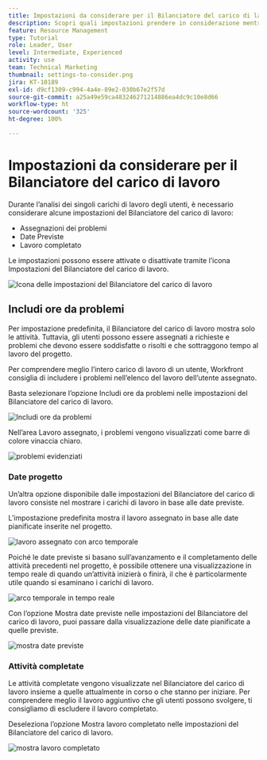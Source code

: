 ```yaml
---
title: Impostazioni da considerare per il Bilanciatore del carico di lavoro
description: Scopri quali impostazioni prendere in considerazione mentre analizzi i singoli carichi di lavoro degli utenti.
feature: Resource Management
type: Tutorial
role: Leader, User
level: Intermediate, Experienced
activity: use
team: Technical Marketing
thumbnail: settings-to-consider.png
jira: KT-10189
exl-id: d9cf1309-c994-4a4e-89e2-030b67e2f57d
source-git-commit: a25a49e59ca483246271214886ea4dc9c10e8d66
workflow-type: ht
source-wordcount: '325'
ht-degree: 100%

---
```


# Impostazioni da considerare per il Bilanciatore del carico di lavoro

Durante l’analisi dei singoli carichi di lavoro degli utenti, è necessario considerare alcune impostazioni del Bilanciatore del carico di lavoro:

* Assegnazioni dei problemi
* Date Previste
* Lavoro completato


Le impostazioni possono essere attivate o disattivate tramite l’icona Impostazioni del Bilanciatore del carico di lavoro.

![Icona delle impostazioni del Bilanciatore del carico di lavoro](assets/STC_01.png)

## Includi ore da problemi

Per impostazione predefinita, il Bilanciatore del carico di lavoro mostra solo le attività. Tuttavia, gli utenti possono essere assegnati a richieste e problemi che devono essere soddisfatte o risolti e che sottraggono tempo al lavoro del progetto.

Per comprendere meglio l’intero carico di lavoro di un utente, Workfront consiglia di includere i problemi nell’elenco del lavoro dell’utente assegnato.

Basta selezionare l’opzione Includi ore da problemi nelle impostazioni del Bilanciatore del carico di lavoro.

![Includi ore da problemi](assets/STC_02.png)

Nell’area Lavoro assegnato, i problemi vengono visualizzati come barre di colore vinaccia chiaro.

![problemi evidenziati](assets/STC_03.png)

### Date progetto

Un’altra opzione disponibile dalle impostazioni del Bilanciatore del carico di lavoro consiste nel mostrare i carichi di lavoro in base alle date previste.

L’impostazione predefinita mostra il lavoro assegnato in base alle date pianificate inserite nel progetto.

![lavoro assegnato con arco temporale](assets/STC_04.png)

Poiché le date previste si basano sull’avanzamento e il completamento delle attività precedenti nel progetto, è possibile ottenere una visualizzazione in tempo reale di quando un’attività inizierà o finirà, il che è particolarmente utile quando si esaminano i carichi di lavoro.

![arco temporale in tempo reale](assets/STC_05.png)

Con l’opzione Mostra date previste nelle impostazioni del Bilanciatore del carico di lavoro, puoi passare dalla visualizzazione delle date pianificate a quelle previste.

![mostra date previste](assets/STC_06.png)

### Attività completate

Le attività completate vengono visualizzate nel Bilanciatore del carico di lavoro insieme a quelle attualmente in corso o che stanno per iniziare. Per comprendere meglio il lavoro aggiuntivo che gli utenti possono svolgere, ti consigliamo di escludere il lavoro completato.

Deseleziona l’opzione Mostra lavoro completato nelle impostazioni del Bilanciatore del carico di lavoro.

![mostra lavoro completato](assets/STC_07.png)
